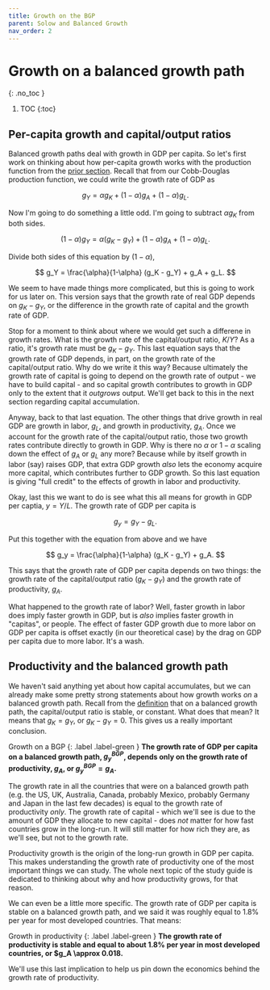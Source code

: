 ```yaml
---
title: Growth on the BGP
parent: Solow and Balanced Growth
nav_order: 2
---
```


# Growth on a balanced growth path
{: .no_toc }

1. TOC 
{:toc}

## Per-capita growth and capital/output ratios
Balanced growth paths deal with growth in GDP per capita. So let's first work on thinking about how per-capita growth works with the production function from the [prior section](). Recall that from our Cobb-Douglas production function, we could write the growth rate of GDP as

$$
g_Y = \alpha g_K + (1-\alpha) g_A + (1-\alpha) g_L.
$$

Now I'm going to do something a little odd. I'm going to subtract $\alpha g_K$ from both sides. 

$$
(1-\alpha)g_Y = \alpha (g_K - g_Y) + (1-\alpha) g_A + (1-\alpha) g_L.
$$

Divide both sides of this equation by $(1-\alpha)$, 

$$
g_Y = \frac{\alpha}{1-\alpha} (g_K - g_Y) + g_A + g_L.
$$

We seem to have made things more complicated, but this is going to work for us later on. This version says that the growth rate of real GDP depends on $g_K-g_Y$, or the difference in the growth rate of capital and the growth rate of GDP. 

Stop for a moment to think about where we would get such a differene in growth rates. What is the growth rate of the capital/output ratio, $K/Y$? As a ratio, it's growth rate must be $g_K - g_Y$. This last equation says that the growth rate of GDP depends, in part, on the growth rate of the capital/output ratio. Why do we write it this way? Because ultimately the growth rate of capital is going to depend on the growth rate of output - we have to build capital - and so capital growth contributes to growth in GDP only to the extent that it *outgrows* output. We'll get back to this in the next section regarding capital accumulation.

Anyway, back to that last equation. The other things that drive growth in real GDP are growth in labor, $g_L$, and growth in productivity, $g_A$. Once we account for the growth rate of the capital/output ratio, those two growth rates contribute directly to growth in GDP. Why is there no $\alpha$ or $1-\alpha$ scaling down the effect of $g_A$ or $g_L$ any more? Because while by itself growth in labor (say) raises GDP, that extra GDP growth *also* lets the economy acquire more capital, which contributes further to GDP growth. So this last equation is giving "full credit" to the effects of growth in labor and productivity.

Okay, last this we want to do is see what this all means for growth in GDP per captia, $y = Y/L$. The growth rate of GDP per capita is

$$
g_y = g_Y - g_L.
$$

Put this together with the equation from above and we have

$$
g_y = \frac{\alpha}{1-\alpha} (g_K - g_Y) + g_A.
$$

This says that the growth rate of GDP per capita depends on two things: the growth rate of the capital/output ratio ($g_K - g_Y$) and the growth rate of productivity, $g_A$. 

What happened to the growth rate of labor? Well, faster growth in labor does imply faster growth in GDP, but is *also* implies faster growth in "capitas", or people. The effect of faster GDP growth due to more labor on GDP per capita is offset exactly (in our theoretical case) by the drag on GDP per capita due to more labor. It's a wash.

## Productivity and the balanced growth path
We haven't said anything yet about how capital accumulates, but we can already make some pretty strong statements about how growth works *on* a balanced growth path. Recall from the [definition](http://growthecon.com/StudyGuide/facts/bgp.html) that on a balanced growth path, the capital/output ratio is stable, or constant. What does that mean? It means that $g_K = g_Y$, or $g_K - g_Y = 0$. This gives us a really important conclusion.

Growth on a BGP
{: .label .label-green }
**The growth rate of GDP per capita on a balanced growth path, $g_y^{BGP}$, depends only on the growth rate of productivity, $g_A$, or $g_y^{BGP} = g_A$.**

The growth rate in all the countries that were on a balanced growth path (e.g. the US, UK, Australia, Canada, probably Mexico, probably Germany and Japan in the last few decades) is equal to the growth rate of productivity *only*. The growth rate of capital - which we'll see is due to the amount of GDP they allocate to new capital - does *not* matter for how fast countries grow in the long-run. It will still matter for how rich they are, as we'll see, but not to the growth rate. 

Productivity growth is the origin of the long-run growth in GDP per capita. This makes understanding the growth rate of productivity one of the most important things we can study. The whole next topic of the study guide is dedicated to thinking about why and how productivity grows, for that reason. 

We can even be a little more specific. The growth rate of GDP per capita is stable on a balanced growth path, and we said it was roughly equal to 1.8% per year for most developed countries. That means:

Growth in productivity
{: .label .label-green }
**The growth rate of productivity is stable and equal to about 1.8% per year in most developed countries, or $g_A \approx 0.018.**

We'll use this last implication to help us pin down the economics behind the growth rate of productivity.